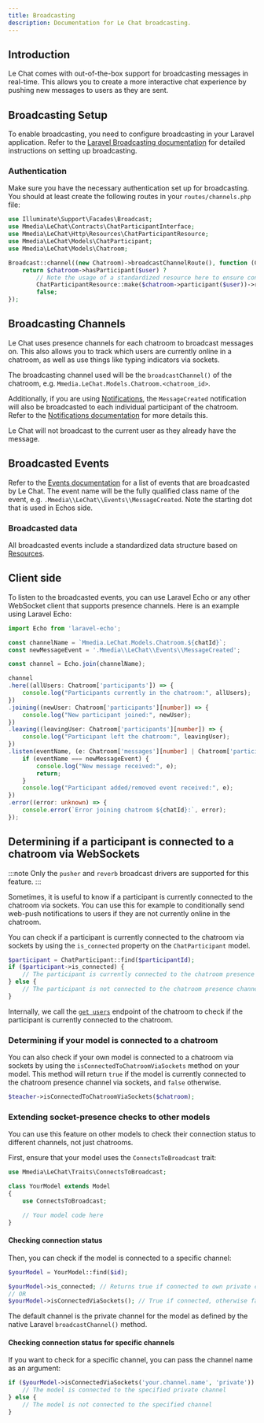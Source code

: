 ```yaml
---
title: Broadcasting
description: Documentation for Le Chat broadcasting.
---
```


## Introduction
Le Chat comes with out-of-the-box support for broadcasting messages in real-time. This allows you to create a more interactive chat experience by pushing new messages to users as they are sent.

## Broadcasting Setup
To enable broadcasting, you need to configure broadcasting in your Laravel application. Refer to the [Laravel Broadcasting documentation](https://laravel.com/docs/broadcasting) for detailed instructions on setting up broadcasting.

### Authentication
Make sure you have the necessary authentication set up for broadcasting. You should at least create the following routes in your `routes/channels.php` file:

```php
use Illuminate\Support\Facades\Broadcast;
use Mmedia\LeChat\Contracts\ChatParticipantInterface;
use Mmedia\LeChat\Http\Resources\ChatParticipantResource;
use Mmedia\LeChat\Models\ChatParticipant;
use Mmedia\LeChat\Models\Chatroom;

Broadcast::channel((new Chatroom)->broadcastChannelRoute(), function (ChatParticipantInterface|ChatParticipant $user, Chatroom $chatroom) {
    return $chatroom->hasParticipant($user) ?
        // Note the usage of a standardized resource here to ensure consistent data structure
        ChatParticipantResource::make($chatroom->participant($user))->resolve() :
        false;
});
```

## Broadcasting Channels
Le Chat uses presence channels for each chatroom to broadcast messages on. This also allows you to track which users are currently online in a chatroom, as well as use things like typing indicators via sockets.

The broadcasting channel used will be the `broadcastChannel()` of the chatroom, e.g. `Mmedia.LeChat.Models.Chatroom.<chatroom_id>`.

Additionally, if you are using [Notifications](/notifications), the `MessageCreated` notification will also be broadcasted to each individual participant of the chatroom. Refer to the [Notifications documentation](/notifications) for more details this.

Le Chat will not broadcast to the current user as they already have the message.

## Broadcasted Events
Refer to the [Events documentation](/events) for a list of events that are broadcasted by Le Chat. The event name will be the fully qualified class name of the event, e.g. `.Mmedia\\LeChat\\Events\\MessageCreated`. Note the starting dot that is used in Echos side.

### Broadcasted data
All broadcasted events include a standardized data structure based on [Resources](/resources).

## Client side
To listen to the broadcasted events, you can use Laravel Echo or any other WebSocket client that supports presence channels. Here is an example using Laravel Echo:


```ts
import Echo from 'laravel-echo';

const channelName = `Mmedia.LeChat.Models.Chatroom.${chatId}`;
const newMessageEvent = '.Mmedia\\LeChat\\Events\\MessageCreated';

const channel = Echo.join(channelName);

channel
.here((allUsers: Chatroom['participants']) => {
    console.log("Participants currently in the chatroom:", allUsers);
})
.joining((newUser: Chatroom['participants'][number]) => {
    console.log("New participant joined:", newUser);
})
.leaving((leavingUser: Chatroom['participants'][number]) => {
    console.log("Participant left the chatroom:", leavingUser);
})
.listen(eventName, (e: Chatroom['messages'][number] | Chatroom['participants'][number]) => {
    if (eventName === newMessageEvent) {
        console.log("New message received:", e);
        return;
    }
    console.log("Participant added/removed event received:", e);
})
.error((error: unknown) => {
    console.error(`Error joining chatroom ${chatId}:`, error);
});
```

## Determining if a participant is connected to a chatroom via WebSockets
:::note
Only the `pusher` and `reverb` broadcast drivers are supported for this feature.
:::

Sometimes, it is useful to know if a participant is currently connected to the chatroom via sockets. You can use this for example to conditionally send web-push notifications to users if they are not currently online in the chatroom.

You can check if a participant is currently connected to the chatroom via sockets by using the `is_connected` property on the `ChatParticipant` model.
```php
$participant = ChatParticipant::find($participantId);
if ($participant->is_connected) {
    // The participant is currently connected to the chatroom presence channel via sockets
} else {
    // The participant is not connected to the chatroom presence channel via sockets
}
```

Internally, we call the [`get users`](https://pusher.com/docs/channels/library_auth_reference/rest-api/#get-users) endpoint of the chatroom to check if the participant is currently connected to the chatroom.

### Determining if your model is connected to a chatroom
You can also check if your own model is connected to a chatroom via sockets by using the `isConnectedToChatroomViaSockets` method on your model. This method will return `true` if the model is currently connected to the chatroom presence channel via sockets, and `false` otherwise.
```php
$teacher->isConnectedToChatroomViaSockets($chatroom);
```

### Extending socket-presence checks to other models
You can use this feature on other models to check their connection status to different channels, not just chatrooms.

First, ensure that your model uses the `ConnectsToBroadcast` trait:
```php
use Mmedia\LeChat\Traits\ConnectsToBroadcast;

class YourModel extends Model
{
    use ConnectsToBroadcast;

    // Your model code here
}
```

#### Checking connection status
Then, you can check if the model is connected to a specific channel:
```php
$yourModel = YourModel::find($id);

$yourModel->is_connected; // Returns true if connected to own private channel
// OR
$yourModel->isConnectedViaSockets(); // True if connected, otherwise false. If the connection could not be determined, it will return null.
```

The default channel is the private channel for the model as defined by the native Laravel `broadcastChannel()` method.

#### Checking connection status for specific channels
If you want to check for a specific channel, you can pass the channel name as an argument:

```php
if ($yourModel->isConnectedViaSockets('your.channel.name', 'private')) {
    // The model is connected to the specified private channel
} else {
    // The model is not connected to the specified channel
}
```